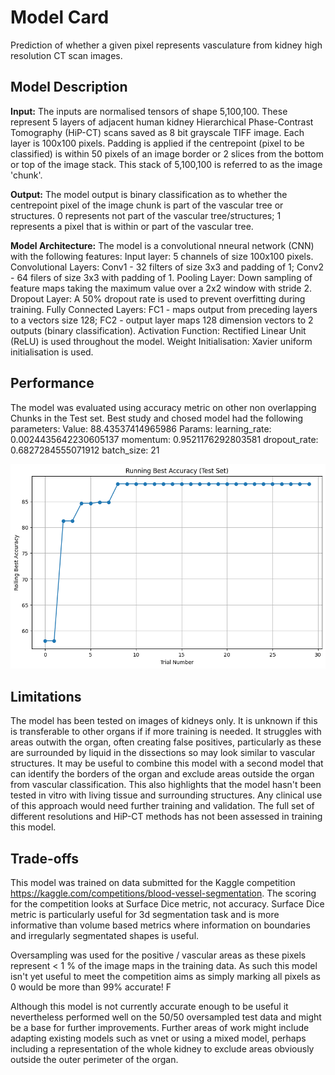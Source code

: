 # Model Card
Prediction of whether a given pixel represents vasculature from kidney high resolution CT scan images.


## Model Description

**Input:** 
The inputs are normalised tensors of shape 5,100,100. These represent 5 layers of adjacent human kidney Hierarchical Phase-Contrast Tomography (HiP-CT) scans saved as 8 bit grayscale TIFF image. Each layer is 100x100 pixels. Padding is applied if the centrepoint (pixel to be classified) is within 50 pixels of an image border or 2 slices from the bottom or top of the image stack. This stack of 5,100,100 is referred to as the image 'chunk'. 

**Output:**
The model output is binary classification as to whether the centrepoint pixel of the image chunk is part of the vascular tree or structures. 0 represents not part of the vascular tree/structures; 1 represents a pixel that is within or part of the vascular tree. 

**Model Architecture:** 
The model is a convolutional nneural network (CNN) with the following features:
Input layer: 5 channels of size 100x100 pixels.
Convolutional Layers:
Conv1 - 32 filters of size 3x3 and padding of 1; 
Conv2 - 64 filers of size 3x3 with padding of 1.
Pooling Layer:
Down sampling of feature maps taking the maximum value over a 2x2 window with stride 2.
Dropout Layer:
A 50% dropout rate is used to prevent overfitting during training.
Fully Connected Layers:
FC1 - maps output from preceding layers to a vectors size 128;
FC2 - output layer maps 128 dimension vectors to 2 outputs (binary classification).
Activation Function:
Rectified Linear Unit (ReLU) is used throughout the model.
Weight Initialisation:
Xavier uniform initialisation is used.


## Performance

The model was evaluated using accuracy metric on other non overlapping Chunks in the Test set.
Best study and chosed model had the following parameters:
Value: 88.43537414965986
 Params: 
    learning_rate: 0.0024435642230605137
    momentum: 0.9521176292803581
    dropout_rate: 0.6827284555071912
    batch_size: 21
    
![Running Best Accuracy](RunningBestAccuracy.png)


## Limitations

The model has been tested on images of kidneys only. It is unknown if this is transferable to other organs if if more training is needed. It struggles with areas outwith the organ, often creating false positives, particularly as these are surrounded by liquid in the dissections so may look similar to vascular structures. It may be useful to combine this model with a second model that can identify the borders of the organ and exclude areas outside the organ from vascular classification. This also highlights that the model hasn't been tested in vitro with living tissue and surrounding structures. Any clinical use of this approach would need further training and validation. The full set of different resolutions and HiP-CT methods has not been assessed in training this model.

## Trade-offs

This model was trained on data submitted for the Kaggle competition https://kaggle.com/competitions/blood-vessel-segmentation. The scoring for the competition looks at Surface Dice metric, not accuracy. Surface Dice metric is particularly useful for 3d segmentation task and is more informative than volume based metrics where information on boundaries and irregularly segmentated shapes is useful. 

Oversampling was used for the positive / vascular areas as these pixels represent < 1 % of the image maps in the training data. As such this model isn't yet useful to meet the competition aims as simply marking all pixels as 0 would be more than 99% accurate! F

Although this model is not currently accurate enough to be useful it nevertheless performed well on the 50/50 oversampled test data and might be a base for further improvements. Further areas of work might include adapting existing models such as vnet or using a mixed model, perhaps including a representation of the whole kidney to exclude areas obviously outside the outer perimeter of the organ. 

